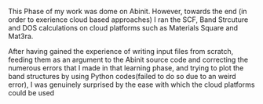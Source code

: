 This Phase of my work was dome on Abinit. However, towards the end (in order to exerience cloud based approaches) I ran the SCF, Band Strcuture and DOS calculations on cloud platforms such as Materials Square and Mat3ra.


After having gained the experience of writing input files from scratch, feeding them as an argument to the Abinit source code and correcting the numerous errors that I made in that learning phase, and trying to plot the band structures by using Python codes(failed to do so due to an weird error), I was genuinely surprised by the ease with which the cloud platforms could be used
